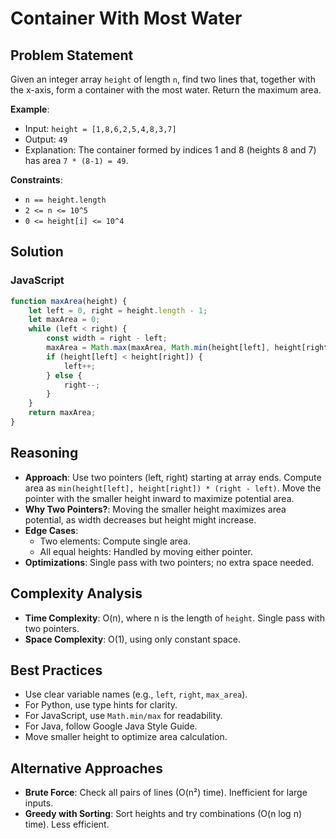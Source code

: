 # Container With Most Water

## Problem Statement
Given an integer array `height` of length `n`, find two lines that, together with the x-axis, form a container with the most water. Return the maximum area.

**Example**:
- Input: `height = [1,8,6,2,5,4,8,3,7]`
- Output: `49`
- Explanation: The container formed by indices 1 and 8 (heights 8 and 7) has area `7 * (8-1) = 49`.

**Constraints**:
- `n == height.length`
- `2 <= n <= 10^5`
- `0 <= height[i] <= 10^4`

## Solution

### JavaScript
```javascript
function maxArea(height) {
    let left = 0, right = height.length - 1;
    let maxArea = 0;
    while (left < right) {
        const width = right - left;
        maxArea = Math.max(maxArea, Math.min(height[left], height[right]) * width);
        if (height[left] < height[right]) {
            left++;
        } else {
            right--;
        }
    }
    return maxArea;
}
```

## Reasoning
- **Approach**: Use two pointers (left, right) starting at array ends. Compute area as `min(height[left], height[right]) * (right - left)`. Move the pointer with the smaller height inward to maximize potential area.
- **Why Two Pointers?**: Moving the smaller height maximizes area potential, as width decreases but height might increase.
- **Edge Cases**:
  - Two elements: Compute single area.
  - All equal heights: Handled by moving either pointer.
- **Optimizations**: Single pass with two pointers; no extra space needed.

## Complexity Analysis
- **Time Complexity**: O(n), where n is the length of `height`. Single pass with two pointers.
- **Space Complexity**: O(1), using only constant space.

## Best Practices
- Use clear variable names (e.g., `left`, `right`, `max_area`).
- For Python, use type hints for clarity.
- For JavaScript, use `Math.min/max` for readability.
- For Java, follow Google Java Style Guide.
- Move smaller height to optimize area calculation.

## Alternative Approaches
- **Brute Force**: Check all pairs of lines (O(n²) time). Inefficient for large inputs.
- **Greedy with Sorting**: Sort heights and try combinations (O(n log n) time). Less efficient.